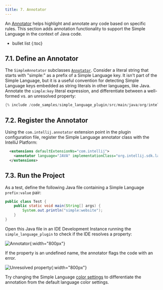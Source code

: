 ```yaml
---
title: 7. Annotator
---
```

<!-- Copyright 2000-2020 JetBrains s.r.o. and other contributors. Use of this source code is governed by the Apache 2.0 license that can be found in the LICENSE file. -->

An [Annotator](/reference_guide/custom_language_support/syntax_highlighting_and_error_highlighting.md#annotator) helps highlight and annotate any code based on specific rules.
This section adds annotation functionality to support the Simple Language in the context of Java code.

* bullet list
{:toc} 

## 7.1. Define an Annotator
The `SimpleAnnotator` subclasses [`Annotator`](upsource:///platform/analysis-api/src/com/intellij/lang/annotation/Annotator.java).
Consider a literal string that starts with "simple:" as a prefix of a Simple Language key.
It isn't part of the Simple Language, but it is a useful convention for detecting Simple Language keys embedded as string literals in other languages, like Java.
Annotate the `simple:key` literal expression, and differentiate between a well-formed vs. an unresolved property: 
```java
{% include /code_samples/simple_language_plugin/src/main/java/org/intellij/sdk/language/SimpleAnnotator.java %}
```

## 7.2. Register the Annotator
Using the `com.intellij.annotator` extension point in the plugin configuration file, register the Simple Language annotator class with the IntelliJ Platform:
```xml
  <extensions defaultExtensionNs="com.intellij">
    <annotator language="JAVA" implementationClass="org.intellij.sdk.language.SimpleAnnotator"/>
  </extensions>
```

## 7.3. Run the Project
As a test, define the following Java file containing a Simple Language `prefix:value` pair:
```java
public class Test {
    public static void main(String[] args) {
        System.out.println("simple:website");
    }
}
```

Open this Java file in an IDE Development Instance running the `simple_language_plugin` to check if the IDE resolves a property: 

![Annotator](img/annotator.png){:width="800px"}

If the property is an undefined name, the annotator flags the code with an error.

![Unresolved property](img/unresolved_property.png){:width="800px"}

Try changing the Simple Language [color settings](/tutorials/custom_language_support/syntax_highlighter_and_color_settings_page.md#run-the-project-1) to differentiate the annotation from the default language color settings.